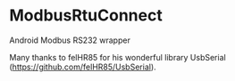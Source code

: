 # ModbusRtuConnect
Android Modbus RS232 wrapper

Many thanks to felHR85 for his wonderful library UsbSerial (https://github.com/felHR85/UsbSerial). 
